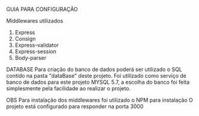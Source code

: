 GUIA PARA CONFIGURAÇÃO


Middlewares utilizados
  1. Express
  2. Consign
  3. Express-validator
  4. Express-session
  5. Body-parser

DATABASE
  Para criação do banco de dados poderá ser utilizado o SQL contido na pasta "dataBase" deste projeto.
  Foi utilizado como serviço de banco de dados para este projeto MYSQL 5.7, a escolha do banco foi feita simplesmente pela facilidade ao realizar o projeto.
  

OBS
  Para instalação dos middlewares foi utilizado o NPM para instalação
  O projeto está configurado para responder na porta 3000
